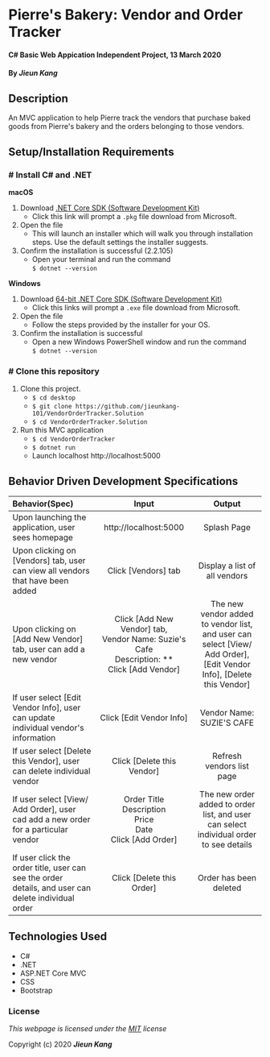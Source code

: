 # Pierre's Bakery: Vendor and Order Tracker

#### C# Basic Web Appication Independent Project, 13 March 2020
 
#### By **_Jieun Kang_**

## Description
An MVC application to help Pierre track the vendors that purchase baked goods from Pierre's bakery and the orders belonging to those vendors.

## Setup/Installation Requirements

### # Install C# and .NET

**macOS**
1. Download [.NET Core SDK (Software Development Kit)](https://dotnet.microsoft.com/download/dotnet-core/thank-you/sdk-2.2.106-macos-x64-installer)
    * Click this link will prompt a `.pkg` file download from Microsoft.
2. Open the file     
    * This will launch an installer which will walk you through installation steps. Use the default settings the installer suggests.
3. Confirm the installation is successful (2.2.105)
    * Open your terminal and run the command <br/> `$ dotnet --version`    

**Windows**
1. Download [64-bit .NET Core SDK (Software Development Kit)](https://dotnet.microsoft.com/download/dotnet-core/thank-you/sdk-2.2.203-windows-x64-installer)
    * Click this links will prompt a `.exe` file download from Microsoft.
2. Open the file
    * Follow the steps provided by the installer for your OS.
3. Confirm the installation is successful
    * Open a new Windows PowerShell window and run the command <br/> `$ dotnet --version`  

### # Clone this repository
1. Clone this project.
    * `$ cd desktop`
    * `$ git clone https://github.com/jieunkang-101/VendorOrderTracker.Solution`
    * `$ cd VendorOrderTracker.Solution`
2. Run this MVC application
    * `$ cd VendorOrderTracker`
    * `$ dotnet run` 
    * Launch localhost http://localhost:5000

## Behavior Driven Development Specifications
| Behavior(Spec) <img width=500/>    | Input <img width=400/>   | Output <img width=500/>  |
| :---------------- | :-----: | :-----: |
| Upon launching the application, user sees homepage | http://localhost:5000 | Splash Page |
| Upon clicking on [Vendors] tab, user can view all vendors that have been added | Click [Vendors] tab | Display a list of all vendors |
| Upon clicking on [Add New Vendor] tab, user can add a new vendor | Click [Add New Vendor] tab,<br>Vendor Name: Suzie's Cafe <br> Description: ** <br> Click [Add Vendor] | The new vendor added to vendor list, and user can select [View/ Add Order], [Edit Vendor Info], [Delete this Vendor] | 
| If user select [Edit Vendor Info], user can update individual vendor's information | Click [Edit Vendor Info] | Vendor Name: SUZIE'S CAFE |
| If user select [Delete this Vendor], user can delete individual vendor | Click [Delete this Vendor] | Refresh vendors list page |
| If user select [View/ Add Order], user cad add a new order for a particular vendor | Order Title<br> Description <br> Price <br> Date <br> Click [Add Order] | The new order added to order list, and user can select individual order to see details |
| If user click the order title, user can see the order details, and user can delete individual order | Click [Delete this Order] | Order has been deleted |

## Technologies Used

* C#
* .NET
* ASP.NET Core MVC
* CSS
* Bootstrap

### License

*This webpage is licensed under the [MIT](https://en.wikipedia.org/wiki/MIT_License) license*

Copyright (c) 2020 **_Jieun Kang_**